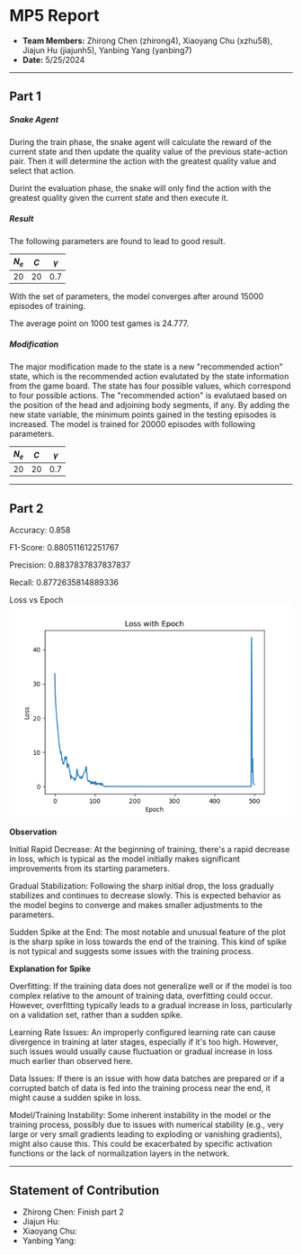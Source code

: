 # MP5 Report

- **Team Members:** Zhirong Chen (zhirong4), Xiaoyang Chu (xzhu58), Jiajun Hu (jiajunh5),  Yanbing Yang (yanbing7)
- **Date:** 5/25/2024

---

## Part 1

##### Snake Agent
During the train phase, the snake agent will calculate the reward of the current state and then update the quality value of the previous state-action pair. Then it will determine the action with the greatest quality value and select that action.

Durint the evaluation phase, the snake will only find the action with the greatest quality given the current state and then execute it.

##### Result

The following parameters are found to lead to good result.

|$N_e$|$C$|$\gamma$|
|--|--|--|
|20|20|0.7|

With the set of parameters, the model converges after around 15000 episodes of training.

The average point on 1000 test games is 24.777.

##### Modification

The major modification made to the state is a new "recommended action" state, which is the recommended action evalutated by the state information from the game board. The state has four possible values, which correspond to four possible actions. The "recommended action" is evalutaed based on the position of the head and adjoining body segments, if any. By adding the new state variable, the minimum points gained in the testing episodes is increased. The model is trained for 20000 episodes with following parameters.

|$N_e$|$C$|$\gamma$|
|--|--|--|
|20|20|0.7|

---

## Part 2

Accuracy: 0.858

F1-Score: 0.880511612251767

Precision: 0.8837837837837837

Recall: 0.8772635814889336

Loss vs Epoch
![loss](./part2/loss.png)

**Observation**

Initial Rapid Decrease: At the beginning of training, there's a rapid decrease in loss, which is typical as the model initially makes significant improvements from its starting parameters.

Gradual Stabilization: Following the sharp initial drop, the loss gradually stabilizes and continues to decrease slowly. This is expected behavior as the model begins to converge and makes smaller adjustments to the parameters.

Sudden Spike at the End: The most notable and unusual feature of the plot is the sharp spike in loss towards the end of the training. This kind of spike is not typical and suggests some issues with the training process.

**Explanation for Spike**

Overfitting: If the training data does not generalize well or if the model is too complex relative to the amount of training data, overfitting could occur. However, overfitting typically leads to a gradual increase in loss, particularly on a validation set, rather than a sudden spike.

Learning Rate Issues: An improperly configured learning rate can cause divergence in training at later stages, especially if it's too high. However, such issues would usually cause fluctuation or gradual increase in loss much earlier than observed here.

Data Issues: If there is an issue with how data batches are prepared or if a corrupted batch of data is fed into the training process near the end, it might cause a sudden spike in loss.

Model/Training Instability: Some inherent instability in the model or the training process, possibly due to issues with numerical stability (e.g., very large or very small gradients leading to exploding or vanishing gradients), might also cause this. This could be exacerbated by specific activation functions or the lack of normalization layers in the network.



---

## Statement of Contribution
- Zhirong Chen: Finish part 2
- Jiajun Hu: 
- Xiaoyang Chu: 
- Yanbing Yang: 




